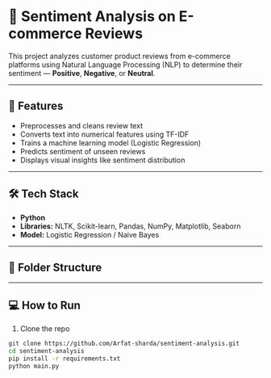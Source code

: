 # 🧠 Sentiment Analysis on E-commerce Reviews

This project analyzes customer product reviews from e-commerce platforms using Natural Language Processing (NLP) to determine their sentiment — **Positive**, **Negative**, or **Neutral**.

---

## 🚀 Features

- Preprocesses and cleans review text
- Converts text into numerical features using TF-IDF
- Trains a machine learning model (Logistic Regression)
- Predicts sentiment of unseen reviews
- Displays visual insights like sentiment distribution

---

## 🛠 Tech Stack

- **Python**
- **Libraries:** NLTK, Scikit-learn, Pandas, NumPy, Matplotlib, Seaborn
- **Model:** Logistic Regression / Naive Bayes

---

## 📂 Folder Structure


---

## 💻 How to Run

1. Clone the repo
```bash
git clone https://github.com/Arfat-sharda/sentiment-analysis.git
cd sentiment-analysis
pip install -r requirements.txt
python main.py
